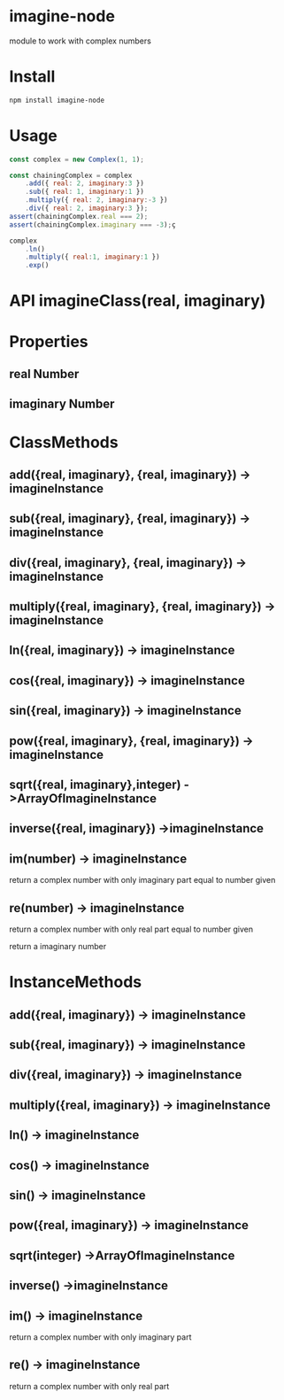 # imagine-node
module to work with complex numbers

# Install 

```bash
npm install imagine-node
```

# Usage

```js
const complex = new Complex(1, 1);

const chainingComplex = complex
    .add({ real: 2, imaginary:3 })
    .sub({ real: 1, imaginary:1 })
    .multiply({ real: 2, imaginary:-3 })
    .div({ real: 2, imaginary:3 });
assert(chainingComplex.real === 2);
assert(chainingComplex.imaginary === -3);ç

complex
    .ln()
    .multiply({ real:1, imaginary:1 })
    .exp()

```
# API imagineClass(real, imaginary)

# Properties

## real Number

## imaginary Number

# ClassMethods

## add({real, imaginary}, {real, imaginary}) -> imagineInstance
## sub({real, imaginary}, {real, imaginary}) -> imagineInstance
## div({real, imaginary}, {real, imaginary}) -> imagineInstance
## multiply({real, imaginary}, {real, imaginary}) -> imagineInstance
## ln({real, imaginary}) -> imagineInstance
## cos({real, imaginary}) -> imagineInstance
## sin({real, imaginary}) -> imagineInstance
## pow({real, imaginary}, {real, imaginary}) -> imagineInstance
## sqrt({real, imaginary},integer) ->ArrayOfImagineInstance
## inverse({real, imaginary}) ->imagineInstance
## im(number) -> imagineInstance
return a complex number with only imaginary part equal to number given
## re(number) -> imagineInstance
return a complex number with only real part equal to number given

return a imaginary number
# InstanceMethods

## add({real, imaginary}) -> imagineInstance
## sub({real, imaginary}) -> imagineInstance
## div({real, imaginary}) -> imagineInstance
## multiply({real, imaginary}) -> imagineInstance
## ln() -> imagineInstance
## cos() -> imagineInstance
## sin() -> imagineInstance
## pow({real, imaginary}) -> imagineInstance
## sqrt(integer) ->ArrayOfImagineInstance
## inverse() ->imagineInstance
## im() -> imagineInstance
return a complex number with only imaginary part
## re() -> imagineInstance
return a complex number with only real part



